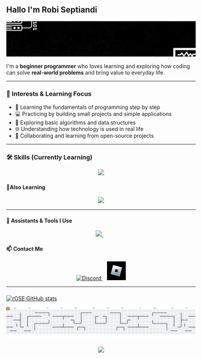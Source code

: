 

## Hallo I'm Robi Septiandi
![rOXE](image/roxx.gif)

I'm a **beginner programmer** who loves learning and exploring how coding can solve **real-world problems** and bring value to everyday life.

---

### 🚀 Interests & Learning Focus
- 📖 Learning the fundamentals of programming step by step  
- 💻 Practicing by building small projects and simple applications  
- 🧩 Exploring basic algorithms and data structures  
- 🌐 Understanding how technology is used in real life  
- 🤝 Collaborating and learning from open-source projects 
---

### 🛠️ Skills (Currently Learning)
<p align="center">
  <a href="https://skillicons.dev">
    <img src="https://skillicons.dev/icons?i=cpp,java,php,javascript,css,html" />
  </a>
</p>

#### 📖Also Learning
<p align="center">
  <a href="https://skillicons.dev">
    <img src="https://skillicons.dev/icons?i=pr,ai,ps,ae,blender" />
  </a>
</p>

---


#### 🤖 Assistants & Tools I Use
<p align="center">
  <a href="https://skillicons.dev">
    <img src="https://skillicons.dev/icons?i=vscode,notion,github,figma" />
  </a>
  &nbsp;&nbsp;
</p>


#### 📫 Contact Me
<p align="center">
  <a href="https://discord.com/users/Rosers_">
    <img src="https://skillicons.dev/icons?i=discord" alt="Discord" width="50"/>
  </a>
  &nbsp;&nbsp;
  <a href="https://www.roblox.com/share?code=849e09783775334d86488a2fc27098fc&type=Profile&source=ProfileShare&stamp=1759670211458">
  <img src="image/Roblox_Logo_2022.jpg" alt="Roblox" width="50"/>
</p>
 
---
###

<p align="center">

![rOSE GitHub stats](https://github-readme-stats.vercel.app/api?username=R0sers&show_icons=true&theme=tokyonight)

</p>

<picture>
  <source media="(prefers-color-scheme: dark)" srcset="https://raw.githubusercontent.com/R0sers/R0sers/output/pacman-contribution-graph-dark.svg">
  <source media="(prefers-color-scheme: light)" srcset="https://raw.githubusercontent.com/R0sers/R0sers/output/pacman-contribution-graph.svg">
  <img alt="pacman contribution graph" src="https://raw.githubusercontent.com/R0sers/R0sers/output/pacman-contribution-graph.svg">
</picture>

###

<div align="center">
  <img src="https://visitor-badge.laobi.icu/badge?page_id=R0sers.R0sers&"  />
</div>

###






<!-- Here are some ideas to get you started:

- 🔭 I’m currently working on ...
- 🌱 I’m currently learning ...
- 👯 I’m looking to collaborate on ...
- 🤔 I’m looking for help with ...
- 💬 Ask me about ...
- 📫 How to reach me: ...
- 😄 Pronouns: ...
- ⚡ Fun fact: ...
 -->
